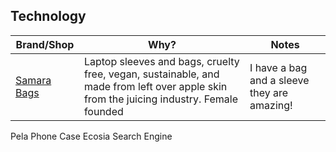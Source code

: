 ## Technology
| Brand/Shop	| Why?	| Notes |
| ------ | ------| --------|
| [Samara Bags](https://samarabags.com/collections/all) | Laptop sleeves and bags, cruelty free,  vegan, sustainable, and made from left over apple skin from the juicing industry. Female founded | I have a bag and a sleeve they are amazing! | 
Pela Phone Case
Ecosia Search Engine

